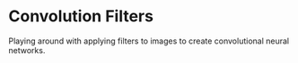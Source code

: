 # Convolution Filters
Playing around with applying filters to images to create convolutional neural networks.
